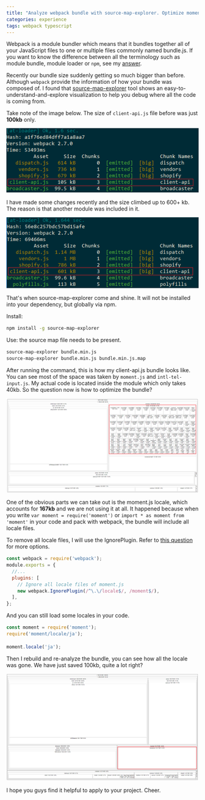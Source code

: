 ```yaml
---
title: "Analyze webpack bundle with source-map-explorer. Optimize moment.js"
categories: experience
tags: webpack typescript
---
```


Webpack is a module bundler which means that it bundles together all of your JavaScript files to one or multiple files commonly named bundle.js. If you want to know the difference between all the terminology such as module bundle, module loader or `npm`, see my [answer](https://stackoverflow.com/a/39825582/3375906).

Recently our bundle size suddenly getting so much bigger than before. Although `webpack` provide the information of how your bundle was composed of. I found that [source-map-explorer](https://github.com/danvk/source-map-explorer) tool shows an easy-to-understand-and-explore visualization to help you debug where all the code is coming from.

Take note of the image below. The size of `client-api.js` file before was just **100kb** only.

![analyze webpack bundle source-map-explorer](https://github.com/trungk18/trungk18.github.io/raw/master/img/blog/alalyze-webpack-01.png)

I have made some changes recently and the size climbed up to 600+ kb. The reason is that another module was included in it.

![analyze webpack bundle source-map-explorer](https://github.com/trungk18/trungk18.github.io/raw/master/img/blog/alalyze-webpack-02.png)

That's when source-map-explorer come and shine. It will not be installed into your dependency, but globally via npm.

Install:

```bash
npm install -g source-map-explorer
```

Use: the source map file needs to be present.

```bash
source-map-explorer bundle.min.js
source-map-explorer bundle.min.js bundle.min.js.map
```

After running the command, this is how my client-api.js bundle looks like. You can see most of the space was taken by `moment.js` and `intl-tel-input.js`. My actual code is located inside the module which only takes 40kb. So the question now is how to optimize the bundle?

![analyze webpack bundle source-map-explorer](https://github.com/trungk18/trungk18.github.io/raw/master/img/blog/alalyze-webpack-03.png)

One of the obvious parts we can take out is the moment.js locale, which accounts for **167kb** and we are not using it at all. It happened because when you write `var moment = require('moment')` or `import * as moment from 'moment'` in your code and pack with webpack, the bundle will include all locale files.

To remove all locale files, I will use the IgnorePlugin. Refer to [this question](https://stackoverflow.com/q/25384360/3375906) for more options.

```javascript
const webpack = require('webpack');
module.exports = {
  //...
  plugins: [
    // Ignore all locale files of moment.js
    new webpack.IgnorePlugin(/^\.\/locale$/, /moment$/),
  ],
};
```

And you can still load some locales in your code.

```javascript
const moment = require('moment');
require('moment/locale/ja');

moment.locale('ja');
```

Then I rebuild and re-analyze the bundle, you can see how all the locale was gone. We have just saved 100kb, quite a lot right?

![analyze webpack bundle source-map-explorer](https://github.com/trungk18/trungk18.github.io/raw/master/img/blog/alalyze-webpack-04.png)

I hope you guys find it helpful to apply to your project. Cheer.